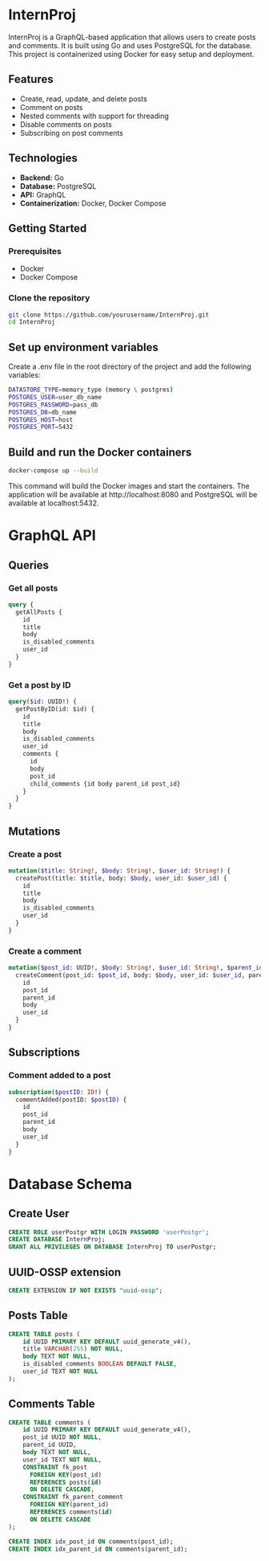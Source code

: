 # InternProj

InternProj is a GraphQL-based application that allows users to create posts and comments.
It is built using Go and uses PostgreSQL for the database.
This project is containerized using Docker for easy setup and deployment.

## Features

- Create, read, update, and delete posts
- Comment on posts
- Nested comments with support for threading
- Disable comments on posts
- Subscribing on post comments

## Technologies

- **Backend:** Go
- **Database:** PostgreSQL
- **API:** GraphQL
- **Containerization:** Docker, Docker Compose

## Getting Started

### Prerequisites

- Docker
- Docker Compose

### Clone the repository

```sh
git clone https://github.com/yourusername/InternProj.git
cd InternProj
```

## Set up environment variables

Create a .env file in the root directory of the project and add the following variables:

```sh
DATASTORE_TYPE=memory_type (memory \ postgres)
POSTGRES_USER=user_db_name
POSTGRES_PASSWORD=pass_db
POSTGRES_DB=db_name
POSTGRES_HOST=host
POSTGRES_PORT=5432
```

## Build and run the Docker containers

```sh
docker-compose up --build
```

This command will build the Docker images and start the containers.
The application will be available at http://localhost:8080 and PostgreSQL will be available at localhost:5432.

# GraphQL API

## Queries

### Get all posts

```graphql
query {
  getAllPosts {
    id
    title
    body
    is_disabled_comments
    user_id
  }
}
```

### Get a post by ID

```graphql
query($id: UUID!) {
  getPostByID(id: $id) {
    id
    title
    body
    is_disabled_comments
    user_id
    comments {
      id
      body
      post_id
      child_comments {id body parent_id post_id}
    }
  }
}
```

## Mutations

### Create a post

```graphql
mutation($title: String!, $body: String!, $user_id: String!) {
  createPost(title: $title, body: $body, user_id: $user_id) {
    id
    title
    body
    is_disabled_comments
    user_id
  }
}
```

### Create a comment

```graphql
mutation($post_id: UUID!, $body: String!, $user_id: String!, $parent_id: UUID) {
  createComment(post_id: $post_id, body: $body, user_id: $user_id, parent_id: $parent_id) {
    id
    post_id
    parent_id
    body
    user_id
  }
}
```

## Subscriptions

### Comment added to a post

```graphql
subscription($postID: ID!) {
  commentAdded(postID: $postID) {
    id
    post_id
    parent_id
    body
    user_id
  }
}
```

# Database Schema

## Create User

```sql
CREATE ROLE userPostgr WITH LOGIN PASSWORD 'userPostgr';
CREATE DATABASE InternProj;
GRANT ALL PRIVILEGES ON DATABASE InternProj TO userPostgr;
```

## UUID-OSSP extension

```sql
CREATE EXTENSION IF NOT EXISTS "uuid-ossp";
```

## Posts Table

```sql
CREATE TABLE posts (
    id UUID PRIMARY KEY DEFAULT uuid_generate_v4(),
    title VARCHAR(255) NOT NULL,
    body TEXT NOT NULL,
    is_disabled_comments BOOLEAN DEFAULT FALSE,
    user_id TEXT NOT NULL
);
```

## Comments Table

```sql
CREATE TABLE comments (
    id UUID PRIMARY KEY DEFAULT uuid_generate_v4(),
    post_id UUID NOT NULL,
    parent_id UUID,
    body TEXT NOT NULL,
    user_id TEXT NOT NULL,
    CONSTRAINT fk_post
      FOREIGN KEY(post_id) 
      REFERENCES posts(id)
      ON DELETE CASCADE,
    CONSTRAINT fk_parent_comment
      FOREIGN KEY(parent_id)
      REFERENCES comments(id)
      ON DELETE CASCADE
);

CREATE INDEX idx_post_id ON comments(post_id);
CREATE INDEX idx_parent_id ON comments(parent_id);
```
